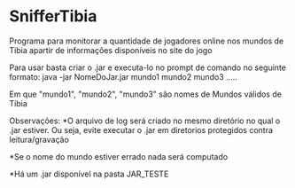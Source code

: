 # SnifferTibia
Programa para monitorar a quantidade de jogadores online nos mundos de Tibia apartir de informações disponíveis no site do jogo

Para usar basta criar o .jar e executa-lo no prompt de comando no seguinte formato:
java -jar NomeDoJar.jar mundo1 mundo2 mundo3 .....

Em que "mundo1", "mundo2", "mundo3" são nomes de Mundos válidos de Tibia

Observações:
*O arquivo de log será criado no mesmo diretório no qual o .jar estiver. Ou seja, evite executar o .jar em diretorios protegidos
contra leitura/gravação

*Se o nome do mundo estiver errado nada será computado

*Há um .jar disponível na pasta JAR_TESTE